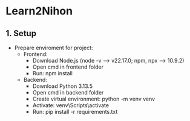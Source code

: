 # Learn2Nihon
## 1. Setup
- Prepare enviroment for project:
    - Frontend: 
        + Download Node.js (node -v --> v22.17.0; npm, npx --> 10.9.2)
        + Open cmd in frontend folder 
        + Run: npm install
    - Backend: 
        + Download Python 3.13.5
        + Open cmd in backend folder
        + Create virtual environment: python -m venv venv
        + Activate: venv\Scripts\activate
        + Run: pip install -r requirements.txt